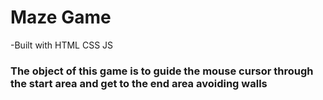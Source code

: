 # Maze Game
-Built with HTML CSS JS

### The object of this game is to guide the mouse cursor through the start area and get to the end area avoiding walls
